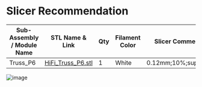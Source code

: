 # Slicer Recommendation 

|  **Sub-Assembly / Module Name** | **STL Name & Link** | **Qty** | **Filament Color** | **Slicer Comments** | **Approx Print Time [h:mm]** | **Approx Filament Used [g]** | **Approx Filament Used [m]** |
| ---- | --- | --- | --- | --- | --- | --- | --- |
| Truss_P6 | [HiFi_Truss_P6.stl](https://github.com/ISS-Mimic/Mimic/blob/main/3D_Printing/Truss_P6/HiFi_Truss_P6.stl) | 1 | White | 0.12mm;10%;supports | 8:08 | 40.1 | 13.7 |

![image](https://user-images.githubusercontent.com/58833710/199811261-40c35e7b-3c09-404c-8306-3b47f3dd2b12.png)
